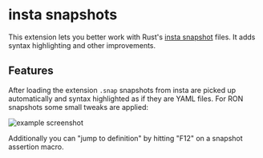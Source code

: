 # insta snapshots

This extension lets you better work with Rust's [insta snapshot](https://crates.io/crates/insta)
files.  It adds syntax highlighting and other improvements.

## Features

After loading the extension `.snap` snapshots from insta are picked up automatically
and syntax highlighted as if they are YAML files.  For RON snapshots some small
tweaks are applied:

![example screenshot](https://raw.githubusercontent.com/mitsuhiko/insta/master/vscode-insta/images/screenshot.png)

Additionally you can "jump to definition" by hitting "F12" on a snapshot assertion
macro.
